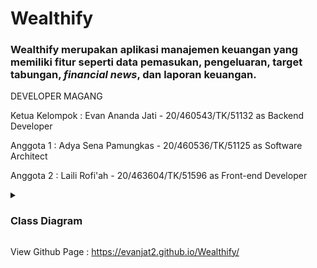 # Wealthify

<p><h3>Wealthify merupakan aplikasi manajemen keuangan yang memiliki fitur seperti data pemasukan, pengeluaran, target tabungan, <i>financial news</i>, dan laporan keuangan.</h3></p>

<p>DEVELOPER MAGANG</p>
<p>Ketua Kelompok : Evan Ananda Jati - 20/460543/TK/51132 as Backend Developer </p>
<p>Anggota 1 : Adya Sena Pamungkas - 20/460536/TK/51125 as Software Architect</p>
<p>Anggota 2 : Laili Rofi'ah - 20/463604/TK/51596 as Front-end Developer </p>

<details>
  <summary><h3>Class Diagram</h3></summary>

![Class Diagram](/Wealthify/docs/assets/img/classdiagram.png)

</details>

View Github Page : https://evanjat2.github.io/Wealthify/
